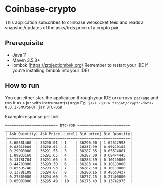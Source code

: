 # Coinbase-crypto

This application subscribes to coinbase websocket feed and reads a snapshot/updates of the asks/bids price of a crypto pair.


## Prerequisite
- Java 11
- Maven 3.5.3+
- lombok (https://projectlombok.org/ Remember to restart your IDE if you're installing lombok into your IDE)

## How to run
You can either start the application through your IDE or run ```mvn package``` and run it as a jar with instrument(s) args Eg. ```java -java target/crypto-data-0.0.1-SNAPSHOT.jar BTC-USD```



Example response per tick
```
======================== BTC-USD ========================
_________________________________________________________
| Ask Quantity| Ask Price| Level| Bid price| Bid Quantity|
|========================================================|
| 5.60581460  | 36290.01 | 1    | 36290.00 | 1.62532998  |
| 0.02610000  | 36290.02 | 2    | 36287.99 | 0.00239103  |
| 0.29000000  | 36291.55 | 3    | 36287.65 | 0.05574881  |
| 1.89930160  | 36291.65 | 4    | 36287.00 | 0.69444445  |
| 0.13781704  | 36291.66 | 5    | 36283.59 | 0.10130000  |
| 0.44700000  | 36293.30 | 6    | 36283.44 | 0.10130000  |
| 0.05593740  | 36293.93 | 7    | 36282.50 | 0.10130000  |
| 0.13781109  | 36294.07 | 8    | 36280.16 | 0.48550437  |
| 0.27300000  | 36294.60 | 9    | 36277.25 | 0.27400000  |
| 0.05000000  | 36295.49 | 10   | 36275.43 | 0.13782975  |
```
